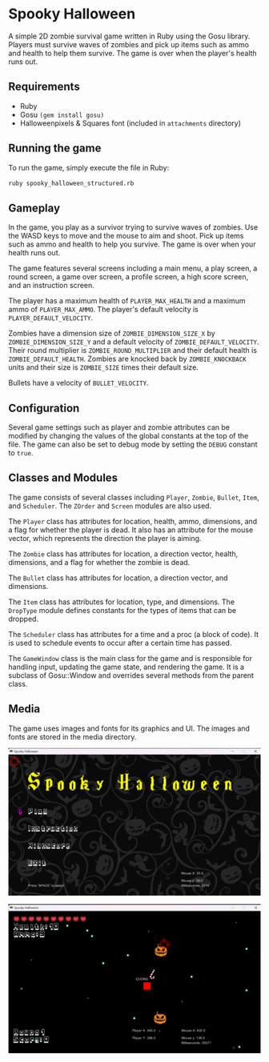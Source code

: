# Spooky Halloween

A simple 2D zombie survival game written in Ruby using the Gosu library. Players must survive waves of zombies and pick up items such as ammo and health to help them survive. The game is over when the player's health runs out.
## Requirements

- Ruby
- Gosu `(gem install gosu)`
- Halloweenpixels & Squares font (included in `attachments` directory)

## Running the game

To run the game, simply execute the file in Ruby:

``` sh
ruby spooky_halloween_structured.rb
```

## Gameplay

In the game, you play as a survivor trying to survive waves of zombies. Use the WASD keys to move and the mouse to aim and shoot. Pick up items such as ammo and health to help you survive. The game is over when your health runs out.

The game features several screens including a main menu, a play screen, a round screen, a game over screen, a profile screen, a high score screen, and an instruction screen.

The player has a maximum health of `PLAYER_MAX_HEALTH` and a maximum ammo of `PLAYER_MAX_AMMO`. The player's default velocity is `PLAYER_DEFAULT_VELOCITY`.

Zombies have a dimension size of `ZOMBIE_DIMENSION_SIZE_X` by `ZOMBIE_DIMENSION_SIZE_Y` and a default velocity of `ZOMBIE_DEFAULT_VELOCITY`. Their round multiplier is `ZOMBIE_ROUND_MULTIPLIER` and their default health is `ZOMBIE_DEFAULT_HEALTH`. Zombies are knocked back by `ZOMBIE_KNOCKBACK` units and their size is `ZOMBIE_SIZE` times their default size.

Bullets have a velocity of `BULLET_VELOCITY`.
## Configuration

Several game settings such as player and zombie attributes can be modified by changing the values of the global constants at the top of the file. The game can also be set to debug mode by setting the `DEBUG` constant to `true`.
## Classes and Modules

The game consists of several classes including `Player`, `Zombie`, `Bullet`, `Item`, and `Scheduler`. The `ZOrder` and `Screen` modules are also used.

The `Player` class has attributes for location, health, ammo, dimensions, and a flag for whether the player is dead. It also has an attribute for the mouse vector, which represents the direction the player is aiming.

The `Zombie` class has attributes for location, a direction vector, health, dimensions, and a flag for whether the zombie is dead.

The `Bullet` class has attributes for location, a direction vector, and dimensions.

The `Item` class has attributes for location, type, and dimensions. The `DropType` module defines constants for the types of items that can be dropped.

The `Scheduler` class has attributes for a time and a proc (a block of code). It is used to schedule events to occur after a certain time has passed.

The `GameWindow` class is the main class for the game and is responsible for handling input, updating the game state, and rendering the game. It is a subclass of Gosu::Window and overrides several methods from the parent class.
## Media

The game uses images and fonts for its graphics and UI. The images and fonts are stored in the media directory.

![alt text](/attachments/1.png)

![alt text](/attachments/2.png)